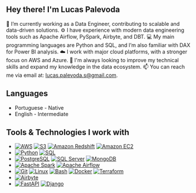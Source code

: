## Hey there! I'm Lucas Palevoda
🔭 I’m currently working as a Data Engineer, contributing to scalable and data-driven solutions.
⚙️ I have experience with modern data engineering tools such as Apache Airflow, PySpark, Airbyte, and DBT.
💻 My main programming languages are Python and SQL, and I’m also familiar with DAX for Power BI analysis.
☁️ I work with major cloud platforms, with a stronger focus on AWS and Azure.
🌱 I'm always looking to improve my technical skills and expand my knowledge in the data ecosystem.
📫 You can reach me via email at: lucas.palevoda.s@gmail.com.
## Languages
- Portuguese - Native
- English - Intermediate
  
## Tools & Technologies I work with
- [![AWS](https://img.shields.io/badge/AWS-232F3E?logo=amazonaws&logoColor=white)](https://aws.amazon.com/) [![S3](https://img.shields.io/badge/Amazon_S3-569A31?logo=amazonaws&logoColor=white)](https://aws.amazon.com/s3/) [![Amazon Redshift](https://img.shields.io/badge/Amazon_Redshift-8C4FFF?logo=amazonaws&logoColor=white)](https://aws.amazon.com/redshift/) [![Amazon EC2](https://img.shields.io/badge/Amazon_EC2-FF9900?logo=amazonaws&logoColor=white)](https://aws.amazon.com/ec2/)
- [![Python](https://img.shields.io/badge/Python-3776AB?logo=python&logoColor=white)](https://www.python.org/) [![SQL](https://img.shields.io/badge/SQL-336791?logo=sqlite&logoColor=white)](https://en.wikipedia.org/wiki/SQL)
- [![PostgreSQL](https://img.shields.io/badge/PostgreSQL-4169E1?logo=postgresql&logoColor=white)](https://www.postgresql.org/) [![SQL Server](https://img.shields.io/badge/Microsoft_SQL_Server-CC2927?logo=microsoftsqlserver&logoColor=white)](https://www.microsoft.com/sql-server) [![MongoDB](https://img.shields.io/badge/MongoDB-47A248?logo=mongodb&logoColor=white)](https://www.mongodb.com/)
- [![Apache Spark](https://img.shields.io/badge/Apache_Spark-E25A1C?logo=apache-spark&logoColor=white)](https://spark.apache.org/) [![Apache Airflow](https://img.shields.io/badge/Apache_Airflow-017CEE?logo=apache-airflow&logoColor=white)](https://airflow.apache.org/)
- [![Git](https://img.shields.io/badge/Git-F05032?logo=git&logoColor=white)](https://git-scm.com/) [![Linux](https://img.shields.io/badge/Linux-FCC624?logo=linux&logoColor=white)](https://www.linux.org/) [![Bash](https://img.shields.io/badge/Bash-4EAA25?logo=gnubash&logoColor=white)](https://www.gnu.org/software/bash/) [![Docker](https://img.shields.io/badge/Docker-2496ED?logo=docker&logoColor=white)](https://www.docker.com/) [![Terraform](https://img.shields.io/badge/Terraform-7C3AED?logo=terraform&logoColor=white)](https://www.terraform.io/)
- [![Airbyte](https://img.shields.io/badge/Airbyte-2E66FF?logo=airbyte&logoColor=white)](https://airbyte.com/)
- [![FastAPI](https://img.shields.io/badge/FastAPI-009688?logo=fastapi&logoColor=white)](https://fastapi.tiangolo.com/) [![Django](https://img.shields.io/badge/Django-092E20?logo=django&logoColor=white)](https://www.djangoproject.com/)




